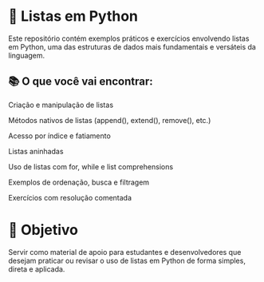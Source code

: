 # 📝 Listas em Python
Este repositório contém exemplos práticos e exercícios envolvendo listas em Python, uma das estruturas de dados mais fundamentais e versáteis da linguagem.

## 📚 O que você vai encontrar:
Criação e manipulação de listas

Métodos nativos de listas (append(), extend(), remove(), etc.)

Acesso por índice e fatiamento

Listas aninhadas

Uso de listas com for, while e list comprehensions

Exemplos de ordenação, busca e filtragem

Exercícios com resolução comentada

# 🚀 Objetivo
Servir como material de apoio para estudantes e desenvolvedores que desejam praticar ou revisar o uso de listas em Python de forma simples, direta e aplicada.
